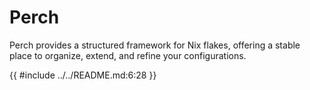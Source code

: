 # Perch

Perch provides a structured framework for Nix flakes, offering a stable place to
organize, extend, and refine your configurations.

<!-- markdownlint-disable MD013 -->

{{ #include ../../README.md:6:28 }}

<!-- markdownlint-enable MD013 -->
